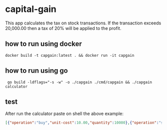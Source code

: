 # capital-gain

This app calculates the tax on stock transactions.
If the transaction exceeds 20,000.00 then a tax of 20% will be applied to the profit.

## how to run using docker

```shell
docker build -t capgain:latest . && docker run -it capgain
```

## how to run using go
```shell
 go build -ldflags="-s -w" -o ./capgain ./cmd/capgain && ./capgain calculator
```

## test

After run the calculator paste on shell the above example:
```json
[{"operation":"buy","unit-cost":10.00,"quantity":10000},{"operation":"sell","unit-cost":2.00,"quantity":5000},{"operation":"sell","unit-cost":20.00,"quantity":2000},{"operation":"sell","unit-cost":20.00,"quantity":2000},{"operation":"sell","unit-cost":25.00,"quantity":1000},{"operation":"buy","unit-cost":20.00,"quantity":10000},{"operation":"sell","unit-cost":15.00,"quantity":5000},{"operation":"sell","unit-cost":30.00,"quantity":4350},{"operation":"sell","unit-cost":30.00,"quantity":650}]
```